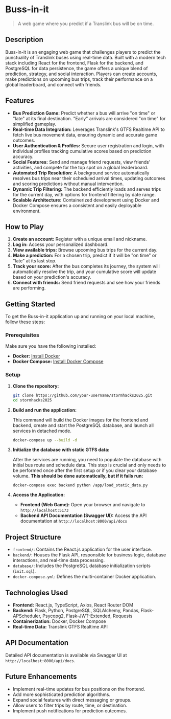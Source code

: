 # Buss-in-it

> A web game where you predict if a Translink bus will be on time.

## Description

Buss-in-it is an engaging web game that challenges players to predict the punctuality of Translink buses using real-time data. Built with a modern tech stack including React for the frontend, Flask for the backend, and PostgreSQL for data persistence, the game offers a unique blend of prediction, strategy, and social interaction. Players can create accounts, make predictions on upcoming bus trips, track their performance on a global leaderboard, and connect with friends.

## Features

*   **Bus Prediction Game:** Predict whether a bus will arrive "on time" or "late" at its final destination. "Early" arrivals are considered "on time" for simplified gameplay.
*   **Real-time Data Integration:** Leverages Translink's GTFS Realtime API to fetch live bus movement data, ensuring dynamic and accurate game outcomes.
*   **User Authentication & Profiles:** Secure user registration and login, with individual profiles tracking cumulative scores based on prediction accuracy.
*   **Social Features:** Send and manage friend requests, view friends' activities, and compete for the top spot on a global leaderboard.
*   **Automated Trip Resolution:** A background service automatically resolves bus trips near their scheduled arrival times, updating outcomes and scoring predictions without manual intervention.
*   **Dynamic Trip Filtering:** The backend efficiently loads and serves trips for the current day, with options for frontend filtering by date range.
*   **Scalable Architecture:** Containerized development using Docker and Docker Compose ensures a consistent and easily deployable environment.

## How to Play

1.  **Create an account:** Register with a unique email and nickname.
2.  **Log in:** Access your personalized dashboard.
3.  **View available trips:** Browse upcoming bus trips for the current day.
4.  **Make a prediction:** For a chosen trip, predict if it will be "on time" or "late" at its last stop.
5.  **Track your score:** After the bus completes its journey, the system will automatically resolve the trip, and your cumulative score will update based on your prediction's accuracy.
6.  **Connect with friends:** Send friend requests and see how your friends are performing.

## Getting Started

To get the Buss-in-it application up and running on your local machine, follow these steps:

### Prerequisites

Make sure you have the following installed:

*   **Docker:** [Install Docker](https://docs.docker.com/get-docker/)
*   **Docker Compose:** [Install Docker Compose](https://docs.docker.com/compose/install/)

### Setup

1.  **Clone the repository:**

    ```bash
    git clone https://github.com/your-username/stormhacks2025.git
    cd stormhacks2025
    ```

2.  **Build and run the application:**

    This command will build the Docker images for the frontend and backend, create and start the PostgreSQL database, and launch all services in detached mode.

    ```bash
    docker-compose up --build -d
    ```

3.  **Initialize the database with static GTFS data:**

    After the services are running, you need to populate the database with initial bus route and schedule data. This step is crucial and only needs to be performed once after the first setup or if you clear your database volume. **This should be done automatically, but if it fails run:**

    ```
    docker-compose exec backend python /app/load_static_data.py
    ```

4.  **Access the Application:**

    *   **Frontend (Web Game):** Open your browser and navigate to `http://localhost:5173`
    *   **Backend API Documentation (Swagger UI):** Access the API documentation at `http://localhost:8000/api/docs`

## Project Structure

*   `frontend/`: Contains the React.js application for the user interface.
*   `backend/`: Houses the Flask API, responsible for business logic, database interactions, and real-time data processing.
*   `database/`: Includes the PostgreSQL database initialization scripts (`init.sql`).
*   `docker-compose.yml`: Defines the multi-container Docker application.

## Technologies Used

*   **Frontend:** React.js, TypeScript, Axios, React Router DOM
*   **Backend:** Flask, Python, PostgreSQL, SQLAlchemy, Pandas, Flask-APScheduler, Psycopg2, Flask-JWT-Extended, Requests
*   **Containerization:** Docker, Docker Compose
*   **Real-time Data:** Translink GTFS Realtime API

## API Documentation

Detailed API documentation is available via Swagger UI at `http://localhost:8000/api/docs`.

## Future Enhancements

*   Implement real-time updates for bus positions on the frontend.
*   Add more sophisticated prediction algorithms.
*   Expand social features with direct messaging or groups.
*   Allow users to filter trips by route, time, or destination.
*   Implement push notifications for prediction outcomes.